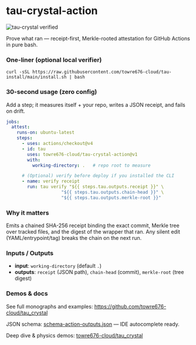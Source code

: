 # tau-crystal-action

![tau-crystal verified](https://img.shields.io/badge/receipt-verified-brightgreen)

Prove what ran — receipt-first, Merkle-rooted attestation for GitHub Actions in pure bash.

### One-liner (optional local verifier)
`curl -sSL https://raw.githubusercontent.com/towre676-cloud/tau-install/main/install.sh | bash`

### 30-second usage (zero config)
Add a step; it measures itself + your repo, writes a JSON receipt, and fails on drift.

```yaml
jobs:
  attest:
    runs-on: ubuntu-latest
    steps:
      - uses: actions/checkout@v4
      - id: tau
        uses: towre676-cloud/tau-crystal-action@v1
        with:
          working-directory: .   # repo root to measure

      # (Optional) verify before deploy if you installed the CLI
      - name: verify receipt
        run: tau verify "${{ steps.tau.outputs.receipt }}" \
                     "${{ steps.tau.outputs.chain-head }}" \
                     "${{ steps.tau.outputs.merkle-root }}"
```

### Why it matters
Emits a chained SHA-256 receipt binding the exact commit, Merkle tree over tracked files, and the digest of the wrapper that ran. Any silent edit (YAML/entrypoint/tag) breaks the chain on the next run.

### Inputs / Outputs
- **input**: `working-directory` (default `.`)
- **outputs**: `receipt` (JSON path), `chain-head` (commit), `merkle-root` (tree digest)

### Demos & docs
See full monographs and examples: https://github.com/towre676-cloud/tau_crystal

JSON schema: [schema-action-outputs.json](schema-action-outputs.json) — IDE autocomplete ready.

Deep dive & physics demos: [towre676-cloud/tau_crystal](https://github.com/towre676-cloud/tau_crystal)
